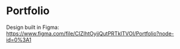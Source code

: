 # Portfolio

Design built in Figma: https://www.figma.com/file/CIZIhtOyjjQutPRTklTVOI/Portfolio?node-id=0%3A1
